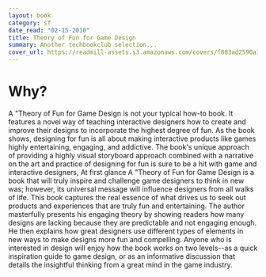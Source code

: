 ```yaml
---
layout: book
category: sf
date_read: "02-15-2010"
title: Theory of Fun for Game Design
summary: Another techbookclub selection...
cover_url: https://readmill-assets.s3.amazonaws.com/covers/f883ad2590a1debd1904038b2f1ddd6e-original.png?1332519210
---
```


# Why?

A &quot;Theory of Fun for Game Design is not your typical how-to book. It features a novel way of teaching interactive designers how to create and improve their designs to incorporate the highest degree of fun. As the book shows, designing for fun is all about making interactive products like games highly entertaining, engaging, and addictive. The book's unique approach of providing a highly visual storyboard approach combined with a narrative on the art and practice of designing for fun is sure to be a hit with game and interactive designers, At first glance A &quot;Theory of Fun for Game Design is a book that will truly inspire and challenge game designers to think in new was; however, its universal message will influence designers from all walks of life. This book captures the real essence of what drives us to seek out products and experiences that are truly fun and entertaining. The author masterfully presents his engaging theory by showing readers how many designs are lacking because they are predictable and not engaging enough. He then explains how great designers use different types of elements in new ways to make designs more fun and compelling. Anyone who is interested in design will enjoy how the book works on two levels--as a quick inspiration guide to game design, or as an informative discussion that details the insightful thinking from a great mind in the game industry.